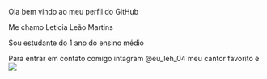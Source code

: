 Ola bem vindo ao meu perfil do GitHub

Me chamo Leticia Leão Martins

Sou estudante do 1 ano do ensino médio

Para entrar em contato comigo
intagram @eu_leh_04
 meu cantor favorito é
 ![](https://i.em.com.br/sVsvxq9SJVg5jq8XKi0K42urdmo=/750x0/smart/imgsapp.em.com.br/app/noticia_127983242361/2023/06/13/1506295/rapper-thiago-veigh-olha-para-a-camera_1_73845.jpg)
